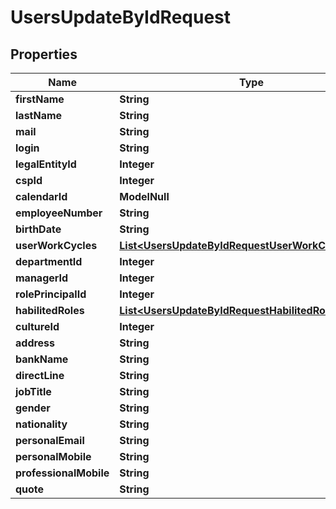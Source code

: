 

# UsersUpdateByIdRequest


## Properties

| Name | Type | Description | Notes |
|------------ | ------------- | ------------- | -------------|
|**firstName** | **String** |  |  [optional] |
|**lastName** | **String** |  |  [optional] |
|**mail** | **String** |  |  [optional] |
|**login** | **String** |  |  [optional] |
|**legalEntityId** | **Integer** |  |  [optional] |
|**cspId** | **Integer** |  |  [optional] |
|**calendarId** | **ModelNull** |  |  [optional] |
|**employeeNumber** | **String** |  |  [optional] |
|**birthDate** | **String** |  |  [optional] |
|**userWorkCycles** | [**List&lt;UsersUpdateByIdRequestUserWorkCyclesInner&gt;**](UsersUpdateByIdRequestUserWorkCyclesInner.md) |  |  [optional] |
|**departmentId** | **Integer** |  |  [optional] |
|**managerId** | **Integer** |  |  [optional] |
|**rolePrincipalId** | **Integer** |  |  [optional] |
|**habilitedRoles** | [**List&lt;UsersUpdateByIdRequestHabilitedRolesInner&gt;**](UsersUpdateByIdRequestHabilitedRolesInner.md) |  |  [optional] |
|**cultureId** | **Integer** |  |  [optional] |
|**address** | **String** |  |  [optional] |
|**bankName** | **String** |  |  [optional] |
|**directLine** | **String** |  |  [optional] |
|**jobTitle** | **String** |  |  [optional] |
|**gender** | **String** |  |  [optional] |
|**nationality** | **String** |  |  [optional] |
|**personalEmail** | **String** |  |  [optional] |
|**personalMobile** | **String** |  |  [optional] |
|**professionalMobile** | **String** |  |  [optional] |
|**quote** | **String** |  |  [optional] |



